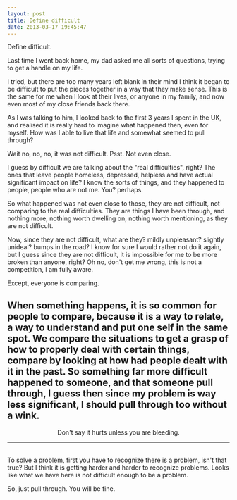 ```yaml
---
layout: post
title: Define difficult
date: 2013-03-17 19:45:47
---
```


Define difficult.

Last time I went back home, my dad asked me all sorts of questions, trying to get a handle on my life. 

I tried, but there are too many years left blank in their mind I think it began to be difficult to put the pieces together in a way that they make sense. This is the same for me when I look at their lives, or anyone in my family, and now even most of my close friends back there.

As I was talking to him, I looked back to the first 3 years I spent in the UK, and realised it is really hard to imagine what happened then, even for myself. How was I able to live that life and somewhat seemed to pull through?

Wait no, no, no, it was not difficult. Psst. Not even close. 

I guess by difficult we are talking about the "real difficulties", right? The ones that leave people homeless, depressed, helpless and have actual significant impact on life? I know the sorts of things, and they happened to people, people who are not me. You? perhaps.

So what happened was not even close to those, they are not difficult, not comparing to the real difficulties. They are things I have been through, and nothing more, nothing worth dwelling on, nothing worth mentioning, as they are not difficult.

Now, since they are not difficult, what are they? mildly unpleasant? slightly unideal? bumps in the road? I know for sure I would rather not do it again, but I guess since they are not difficult, it is impossible for me to be more broken than anyone, right? Oh no, don't get me wrong, this is not a competition, I am fully aware. 

Except, everyone is comparing.

When something happens, it is so common for people to compare, because it is a way to relate, a way to understand and put one self in the same spot. We compare the situations to get a grasp of how to properly deal with certain things, compare by looking at how had people dealt with it in the past. So something far more difficult happened to someone, and that someone pull through, I guess then since my problem is way less significant, I should pull through too without a wink.
<br />
---

<center class="muted">Don't say it hurts unless you are bleeding.</center>

---
<br />
To solve a problem, first you have to recognize there is a problem, isn't that true? But I think it is getting harder and harder to recognize problems. Looks like what we have here is not difficult enough to be a problem.

So, just pull through. You will be fine.